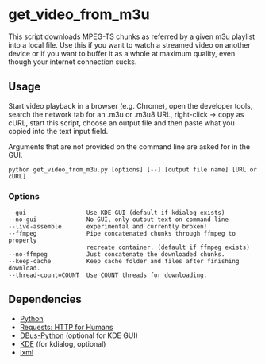 get\_video\_from\_m3u
=====================

This script downloads MPEG-TS chunks as referred by a given m3u playlist
into a local file. Use this if you want to watch a streamed video on
another device or if you want to buffer it as a whole at maximum quality,
even though your internet connection sucks.

Usage
-----

Start video playback in a browser (e.g. Chrome), open the developer tools,
search the network tab for an .m3u or .m3u8 URL, right-click -> copy as cURL,
start this script, choose an output file and then paste what you copied into
the text input field.

Arguments that are not provided on the command line are asked for in the GUI.

	python get_video_from_m3u.py [options] [--] [output file name] [URL or cURL]

### Options

	--gui                 Use KDE GUI (default if kdialog exists)
	--no-gui              No GUI, only output text on command line
	--live-assemble       experimental and currently broken!
	--ffmpeg              Pipe concatenated chunks through ffmpeg to properly
	                      recreate container. (default if ffmpeg exists)
	--no-ffmpeg           Just concatenate the downloaded chunks.
	--keep-cache          Keep cache folder and files after finishing download.
	--thread-count=COUNT  Use COUNT threads for downloading.

Dependencies
------------

 * [Python](https://www.python.org/)
 * [Requests: HTTP for Humans](http://docs.python-requests.org/en/latest/)
 * [DBus-Python](https://pypi.python.org/pypi/dbus-python/) (optional for KDE GUI)
 * [KDE](https://www.kde.org/) (for kdialog, optional)
 * [lxml](http://lxml.de)
